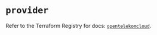 # `provider`

Refer to the Terraform Registry for docs: [`opentelekomcloud`](https://registry.terraform.io/providers/opentelekomcloud/opentelekomcloud/1.36.4/docs).
